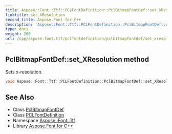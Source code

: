 ```yaml
---
title: Aspose::Font::Ttf::PCLFontDefinition::PclBitmapFontDef::set_XResolution method
linktitle: set_XResolution
second_title: Aspose.Font for C++
description: 'Aspose::Font::Ttf::PCLFontDefinition::PclBitmapFontDef::set_XResolution method. Sets x-resolution in C++.'
type: docs
weight: 200
url: /cpp/aspose.font.ttf/pclfontdefinition/pclbitmapfontdef/set_xresolution/
---
```

## PclBitmapFontDef::set_XResolution method


Sets x-resolution.

```cpp
void Aspose::Font::Ttf::PCLFontDefinition::PclBitmapFontDef::set_XResolution(int32_t value)
```

## See Also

* Class [PclBitmapFontDef](../)
* Class [PCLFontDefinition](../../)
* Namespace [Aspose::Font::Ttf](../../../)
* Library [Aspose.Font for C++](../../../../)
